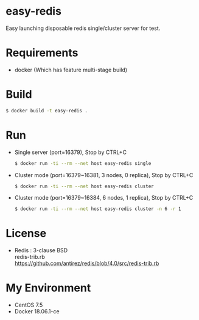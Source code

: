 easy-redis
===

Easy launching disposable redis single/cluster server for test.

# Requirements

* docker (Which has feature multi-stage build)

# Build

```bash
$ docker build -t easy-redis .
```

# Run

* Single server (port=16379), Stop by CTRL+C
  ```bash
  $ docker run -ti --rm --net host easy-redis single
  ```

* Cluster mode (port=16379~16381, 3 nodes, 0 replica), Stop by CTRL+C
  ```bash
  $ docker run -ti --rm --net host easy-redis cluster
  ```

* Cluster mode (port=16379~16384, 6 nodes, 1 replica), Stop by CTRL+C
  ```bash
  $ docker run -ti --rm --net host easy-redis cluster -n 6 -r 1
  ```

# License

* Redis : 3-clause BSD  
  redis-trib.rb  
  https://github.com/antirez/redis/blob/4.0/src/redis-trib.rb

# My Environment

* CentOS 7.5
* Docker 18.06.1-ce
